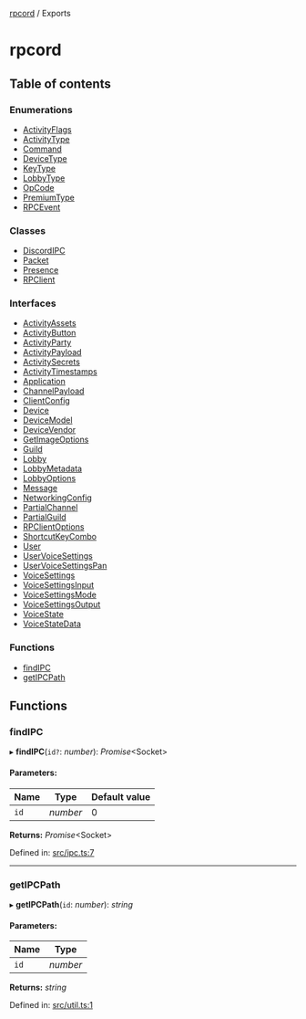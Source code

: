 [rpcord](README.md) / Exports

# rpcord

## Table of contents

### Enumerations

- [ActivityFlags](enums/activityflags.md)
- [ActivityType](enums/activitytype.md)
- [Command](enums/command.md)
- [DeviceType](enums/devicetype.md)
- [KeyType](enums/keytype.md)
- [LobbyType](enums/lobbytype.md)
- [OpCode](enums/opcode.md)
- [PremiumType](enums/premiumtype.md)
- [RPCEvent](enums/rpcevent.md)

### Classes

- [DiscordIPC](classes/discordipc.md)
- [Packet](classes/packet.md)
- [Presence](classes/presence.md)
- [RPClient](classes/rpclient.md)

### Interfaces

- [ActivityAssets](interfaces/activityassets.md)
- [ActivityButton](interfaces/activitybutton.md)
- [ActivityParty](interfaces/activityparty.md)
- [ActivityPayload](interfaces/activitypayload.md)
- [ActivitySecrets](interfaces/activitysecrets.md)
- [ActivityTimestamps](interfaces/activitytimestamps.md)
- [Application](interfaces/application.md)
- [ChannelPayload](interfaces/channelpayload.md)
- [ClientConfig](interfaces/clientconfig.md)
- [Device](interfaces/device.md)
- [DeviceModel](interfaces/devicemodel.md)
- [DeviceVendor](interfaces/devicevendor.md)
- [GetImageOptions](interfaces/getimageoptions.md)
- [Guild](interfaces/guild.md)
- [Lobby](interfaces/lobby.md)
- [LobbyMetadata](interfaces/lobbymetadata.md)
- [LobbyOptions](interfaces/lobbyoptions.md)
- [Message](interfaces/message.md)
- [NetworkingConfig](interfaces/networkingconfig.md)
- [PartialChannel](interfaces/partialchannel.md)
- [PartialGuild](interfaces/partialguild.md)
- [RPClientOptions](interfaces/rpclientoptions.md)
- [ShortcutKeyCombo](interfaces/shortcutkeycombo.md)
- [User](interfaces/user.md)
- [UserVoiceSettings](interfaces/uservoicesettings.md)
- [UserVoiceSettingsPan](interfaces/uservoicesettingspan.md)
- [VoiceSettings](interfaces/voicesettings.md)
- [VoiceSettingsInput](interfaces/voicesettingsinput.md)
- [VoiceSettingsMode](interfaces/voicesettingsmode.md)
- [VoiceSettingsOutput](interfaces/voicesettingsoutput.md)
- [VoiceState](interfaces/voicestate.md)
- [VoiceStateData](interfaces/voicestatedata.md)

### Functions

- [findIPC](modules.md#findipc)
- [getIPCPath](modules.md#getipcpath)

## Functions

### findIPC

▸ **findIPC**(`id?`: *number*): *Promise*<Socket\>

#### Parameters:

Name | Type | Default value |
------ | ------ | ------ |
`id` | *number* | 0 |

**Returns:** *Promise*<Socket\>

Defined in: [src/ipc.ts:7](https://github.com/DjDeveloperr/RPCord/blob/ac2ab55/src/ipc.ts#L7)

___

### getIPCPath

▸ **getIPCPath**(`id`: *number*): *string*

#### Parameters:

Name | Type |
------ | ------ |
`id` | *number* |

**Returns:** *string*

Defined in: [src/util.ts:1](https://github.com/DjDeveloperr/RPCord/blob/ac2ab55/src/util.ts#L1)
